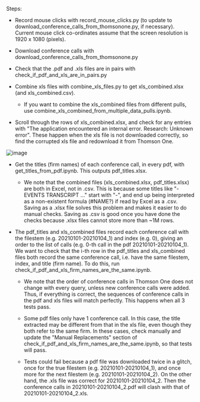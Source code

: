 Steps:

- Record mouse clicks with record_mouse_clicks.py (to update to download_conference_calls_from_thomsonone.py, if necessary). Current mouse click co-ordinates assume that the screen resolution is 1920 x 1080 (pixels).

- Download conference calls with download_conference_calls_from_thomsonone.py

- Check that the .pdf and .xls files are in pairs with check_if_pdf_and_xls_are_in_pairs.py

- Combine xls files with combine_xls_files.py to get xls_combined.xlsx (and xls_combined.csv).
  
  - If you want to combine the xls_combined files from different pulls, use combine_xls_combined_from_multiple_data_pulls.ipynb.

- Scroll through the rows of xls_combined.xlsx, and check for any entries with "The application encountered an internal error.  Research: Unknown error". These happen when the xls file is not downloaded correctly, so find the corrupted xls file and redownload it from Thomson One. 

![image](https://user-images.githubusercontent.com/90637415/176491766-4d37069a-ec49-48ca-9291-5bb8c231fc9a.png)

- Get the titles (firm names) of each conference call, in every pdf, with get_titles_from_pdf.ipynb. This outputs pdf_titles.xlsx.

  - We note that the combined files (xls_combined.xlsx, pdf_titles.xlsx) are both in Excel, not in .csv. This is because some titles like "- EVENTS TRANSCRIPT ..." start with "-", and end up being interpreted as a non-existent formula (#NAME?) if read by Excel as a .csv. Saving as a .xlsx file solves this problem and makes it easier to do manual checks. Saving as .csv is good once you have done the checks because .xlsx files cannot store more than ~1M rows.

- The pdf_titles and xls_combined files record each conference call with the filestem (e.g. 20210101-20210104_1) and index (e.g. 0), giving an order to the list of calls (e.g. 0-th call in the pdf 20210101-20210104_1). We want to check that the i-th row in the pdf_titles and xls_combined files both record the same conference call, i.e. have the same filestem, index, and title (firm name). To do this, run check_if_pdf_and_xls_firm_names_are_the_same.ipynb. 

  - We note that the order of conference calls in Thomson One does not change with every query, unless new conference calls were added. Thus, if everything is correct, the sequences of conference calls in the pdf and xls files will match perfectly. This happens when all 3 tests pass.

  - Some pdf files only have 1 conference call. In this case, the title extracted may be different from that in the xls file, even though they both refer to the same firm. In these cases, check manually and update the "Manual Replacements" section of check_if_pdf_and_xls_firm_names_are_the_same.ipynb, so that tests will pass.

  - Tests could fail because a pdf file was downloaded twice in a glitch, once for the true filestem (e.g. 20210101-20210104_1), and once more for the next filestem (e.g. 20210101-20210104_2). On the other hand, the .xls file was correct for 20210101-20210104_2. Then the conference calls in 20210101-20210104_2.pdf will clash with that of 20210101-20210104_2.xls. 
